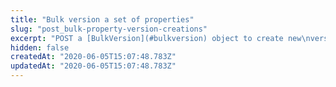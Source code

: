 ```yaml
---
title: "Bulk version a set of properties"
slug: "post_bulk-property-version-creations"
excerpt: "POST a [BulkVersion](#bulkversion) object to create new\nversions of a set of properties based on any previous version.\nThis operation launches an asynchronous process to increment\nversions. To check its progress,\nrun the [List bulk-versioned properties](#getbulkpropertyversion)\noperation, whose link is available in the `Location` header or\n`bulkCreateVersionLink` member of this operation's response.\nRun this operation only after\n[bulk searching](#postbulksearches) a set of properties you want\nto change, to prepare new versions to bulk patch. See\n[Bulk Search and Update](#bulksearchandupdate)\nfor guidance on this feature."
hidden: false
createdAt: "2020-06-05T15:07:48.783Z"
updatedAt: "2020-06-05T15:07:48.783Z"
---
```

